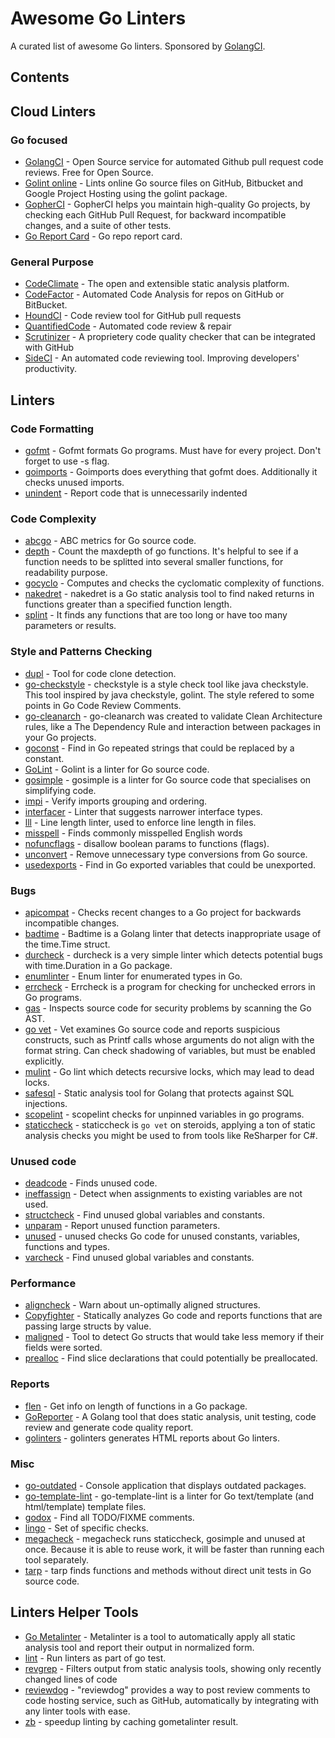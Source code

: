 # Awesome Go Linters
A curated list of awesome Go linters. Sponsored by [GolangCI](https://golangci.com).

## Contents

## Cloud Linters
### Go focused
* [GolangCI](https://golangci.com/) - Open Source service for automated Github pull request code reviews. Free for Open Source.
* [Golint online](http://go-lint.appspot.com/) - Lints online Go source files on GitHub, Bitbucket and Google Project Hosting using the golint package.
* [GopherCI](https://gopherci.io/) - GopherCI helps you maintain high-quality Go projects, by checking each GitHub Pull Request, for backward incompatible changes, and a suite of other tests.
* [Go Report Card](https://goreportcard.com/) - Go repo report card.

### General Purpose
* [CodeClimate](https://codeclimate.com/) - The open and extensible static analysis platform.
* [CodeFactor](https://www.codefactor.io/) - Automated Code Analysis for repos on GitHub or BitBucket.
* [HoundCI](https://houndci.com/) - Code review tool for GitHub pull requests
* [QuantifiedCode](https://www.quantifiedcode.com/) - Automated code review & repair
* [Scrutinizer](https://scrutinizer-ci.com/) - A proprietery code quality checker that can be integrated with GitHub
* [SideCI](https://sideci.com/) - An automated code reviewing tool. Improving developers' productivity.


## Linters
### Code Formatting
* [gofmt](https://golang.org/cmd/gofmt/) - Gofmt formats Go programs. Must have for every project. Don't forget to use -s flag.
* [goimports](https://godoc.org/golang.org/x/tools/cmd/goimports) - Goimports does everything that gofmt does. Additionally it checks unused imports.
* [unindent](https://github.com/mvdan/unindent) - Report code that is unnecessarily indented

### Code Complexity
* [abcgo](https://github.com/droptheplot/abcgo) - ABC metrics for Go source code.
* [depth](https://github.com/360EntSecGroup-Skylar/goreporter/tree/feature-3.0/linters/depth) - Count the maxdepth of go functions. It's helpful to see if a function needs to be splitted into several smaller functions, for readability purpose.
* [gocyclo](https://github.com/alecthomas/gocyclo) - Computes and checks the cyclomatic complexity of functions.
* [nakedret](https://github.com/alexkohler/nakedret) - nakedret is a Go static analysis tool to find naked returns in functions greater than a specified function length.
* [splint](https://github.com/stathat/splint) - It finds any functions that are too long or have too many parameters or results.

### Style and Patterns Checking
* [dupl](https://github.com/mibk/dupl) - Tool for code clone detection.
* [go-checkstyle](https://github.com/qiniu/checkstyle) - checkstyle is a style check tool like java checkstyle. This tool inspired by java checkstyle, golint. The style refered to some points in Go Code Review Comments.
* [go-cleanarch](https://github.com/roblaszczak/go-cleanarch) - go-cleanarch was created to validate Clean Architecture rules, like a The Dependency Rule and interaction between packages in your Go projects.
* [goconst](https://github.com/jgautheron/goconst) - Find in Go repeated strings that could be replaced by a constant.
* [GoLint](https://github.com/golang/lint) - Golint is a linter for Go source code.
* [gosimple](https://github.com/dominikh/go-tools/tree/master/cmd/gosimple) - gosimple is a linter for Go source code that specialises on simplifying code.
* [impi](https://github.com/pavius/impi) - Verify imports grouping and ordering.
* [interfacer](https://github.com/mvdan/interfacer) - Linter that suggests narrower interface types.
* [lll](https://github.com/walle/lll) - Line length linter, used to enforce line length in files.
* [misspell](https://github.com/client9/misspell) - Finds commonly misspelled English words
* [nofuncflags](https://github.com/fsamin/nofuncflags) - disallow boolean params to functions (flags).
* [unconvert](https://github.com/mdempsky/unconvert) - Remove unnecessary type conversions from Go source.
* [usedexports](https://github.com/jgautheron/usedexports) - Find in Go exported variables that could be unexported.

### Bugs
* [apicompat](https://github.com/bradleyfalzon/apicompat) - Checks recent changes to a Go project for backwards incompatible changes.
* [badtime](https://github.com/m3db/build-tools/tree/master/linters/badtime) - Badtime is a Golang linter that detects inappropriate usage of the time.Time struct.
* [durcheck](https://github.com/hypnoglow/durcheck) - durcheck is a very simple linter which detects potential bugs with time.Duration in a Go package.
* [enumlinter](https://github.com/THE108/enumlinter) - Enum linter for enumerated types in Go.
* [errcheck](https://github.com/kisielk/errcheck) - Errcheck is a program for checking for unchecked errors in Go programs.
* [gas](https://github.com/GoASTScanner/gas) - Inspects source code for security problems by scanning the Go AST.
* [go vet](https://golang.org/cmd/vet/) - Vet examines Go source code and reports suspicious constructs, such as Printf calls whose arguments do not align with the format string. Can check shadowing of variables, but must be enabled explicitly.
* [mulint](https://github.com/gnieto/mulint) - Go lint which detects recursive locks, which may lead to dead locks.
* [safesql](https://github.com/stripe/safesql) - Static analysis tool for Golang that protects against SQL injections.
* [scopelint](https://github.com/kyoh86/scopelint) - scopelint checks for unpinned variables in go programs.
* [staticcheck](https://github.com/dominikh/go-tools/tree/master/cmd/staticcheck) - staticcheck is `go vet` on steroids, applying a ton of static analysis checks you might be used to from tools like ReSharper for C#.

### Unused code
* [deadcode](https://github.com/tsenart/deadcode) - Finds unused code.
* [ineffassign](https://github.com/gordonklaus/ineffassign) - Detect when assignments to existing variables are not used.
* [structcheck](https://github.com/opennota/check) - Find unused global variables and constants.
* [unparam](https://github.com/mvdan/unparam) - Report unused function parameters.
* [unused](https://github.com/dominikh/go-tools/tree/master/cmd/unused) - unused checks Go code for unused constants, variables, functions and types.
* [varcheck](https://github.com/opennota/check) - Find unused global variables and constants.

### Performance
* [aligncheck](https://github.com/opennota/check) - Warn about un-optimally aligned structures.
* [Copyfighter](https://github.com/jmhodges/copyfighter) - Statically analyzes Go code and reports functions that are passing large structs by value.
* [maligned](https://github.com/mdempsky/maligned) - Tool to detect Go structs that would take less memory if their fields were sorted.
* [prealloc](https://github.com/alexkohler/prealloc) - Find slice declarations that could potentially be preallocated.

### Reports
* [flen](https://github.com/lafolle/flen) - Get info on length of functions in a Go package.
* [GoReporter](https://github.com/360EntSecGroup-Skylar/goreporter) - A Golang tool that does static analysis, unit testing, code review and generate code quality report.
* [golinters](https://github.com/thomasheller/golinters) - golinters generates HTML reports about Go linters.

### Misc
* [go-outdated](https://github.com/firstrow/go-outdated) - Console application that displays outdated packages.
* [go-template-lint](https://github.com/sourcegraph/go-template-lint) - go-template-lint is a linter for Go text/template (and html/template) template files.
* [godox](https://github.com/766b/godox) - Find all TODO/FIXME comments.
* [lingo](https://github.com/s2gatev/lingo) - Set of specific checks.
* [megacheck](https://github.com/dominikh/go-tools/tree/master/cmd/megacheck) - megacheck runs staticcheck, gosimple and unused at once. Because it is able to reuse work, it will be faster than running each tool separately.
* [tarp](https://github.com/verygoodsoftwarenotvirus/tarp) - tarp finds functions and methods without direct unit tests in Go source code.

## Linters Helper Tools
* [Go Metalinter](https://github.com/alecthomas/gometalinter) - Metalinter is a tool to automatically apply all static analysis tool and report their output in normalized form.
* [lint](https://github.com/surullabs/lint) - Run linters as part of go test.
* [revgrep](https://github.com/bradleyfalzon/revgrep) - Filters output from static analysis tools, showing only recently changed lines of code
* [reviewdog](https://github.com/haya14busa/reviewdog) - "reviewdog" provides a way to post review comments to code hosting service, such as GitHub, automatically by integrating with any linter tools with ease.
* [zb](https://github.com/joshuarubin/zb) - speedup linting by caching gometalinter result.
